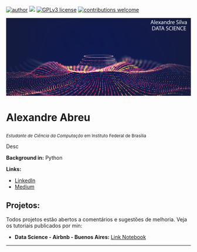[![author](https://img.shields.io/badge/author-alexandreIFB-red.svg)](https://www.linkedin.com/in/alexandre-abreu-132421191/) [![](https://img.shields.io/badge/python-3.7+-blue.svg)](https://www.python.org/downloads/release/python-365/) [![GPLv3 license](https://img.shields.io/badge/License-GPLv3-blue.svg)](http://perso.crans.org/besson/LICENSE.html) [![contributions welcome](https://img.shields.io/badge/contributions-welcome-brightgreen.svg?style=flat)](https://github.com/alexandreIFB/data_science/issues)

<p align="center">
  <img src="banner.png" >
</p>

# Alexandre Abreu
<sub>*Estudante de Ciência da Computação* em Instituto Federal de Brasília</sub>

Desc

**Background in:** Python  

**Links:**
* [LinkedIn](https://www.linkedin.com/in/alexandre-abreu-132421191/)
* [Medium](https://medium.com/@alexandreIFB)


## Projetos:
Todos projetos estão abertos a comentários e sugestões de melhoria.
Veja os tutoriais publicados por min:


* **Data Science - Airbnb - Buenos Aires:** <a href="https://github.com/alexandreIFB/airbnb-buenosaires/blob/master/AirBnbBuenosAires.ipynb" target="_blank">Link Notebook</a>

---




